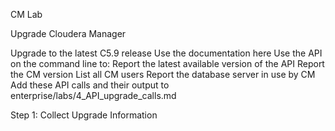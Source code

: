 CM Lab

Upgrade Cloudera Manager

Upgrade to the latest C5.9 release
Use the documentation here
Use the API on the command line to:
Report the latest available version of the API
Report the CM version
List all CM users
Report the database server in use by CM
Add these API calls and their output to enterprise/labs/4_API_upgrade_calls.md


Step 1: Collect Upgrade Information
